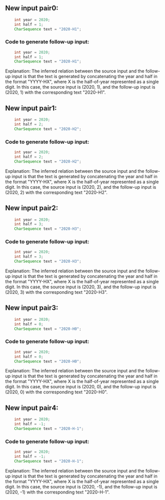 ## New input pair0:
```java
    int year = 2020;
    int half = 1;
    CharSequence text = "2020-H1";
```
### Code to generate follow-up input:
```java
    int year = 2020;
    int half = 1;
    CharSequence text = "2020-H1";
```
Explanation: The inferred relation between the source input and the follow-up input is that the text is generated by concatenating the year and half in the format "YYYY-HX", where X is the half-of-year represented as a single digit. In this case, the source input is (2020, 1), and the follow-up input is (2020, 1) with the corresponding text "2020-H1".

## New input pair1:
```java
    int year = 2020;
    int half = 2;
    CharSequence text = "2020-H2";
```
### Code to generate follow-up input:
```java
    int year = 2020;
    int half = 2;
    CharSequence text = "2020-H2";
```
Explanation: The inferred relation between the source input and the follow-up input is that the text is generated by concatenating the year and half in the format "YYYY-HX", where X is the half-of-year represented as a single digit. In this case, the source input is (2020, 2), and the follow-up input is (2020, 2) with the corresponding text "2020-H2".

## New input pair2:
```java
    int year = 2020;
    int half = 3;
    CharSequence text = "2020-H3";
```
### Code to generate follow-up input:
```java
    int year = 2020;
    int half = 3;
    CharSequence text = "2020-H3";
```
Explanation: The inferred relation between the source input and the follow-up input is that the text is generated by concatenating the year and half in the format "YYYY-HX", where X is the half-of-year represented as a single digit. In this case, the source input is (2020, 3), and the follow-up input is (2020, 3) with the corresponding text "2020-H3".

## New input pair3:
```java
    int year = 2020;
    int half = 0;
    CharSequence text = "2020-H0";
```
### Code to generate follow-up input:
```java
    int year = 2020;
    int half = 0;
    CharSequence text = "2020-H0";
```
Explanation: The inferred relation between the source input and the follow-up input is that the text is generated by concatenating the year and half in the format "YYYY-HX", where X is the half-of-year represented as a single digit. In this case, the source input is (2020, 0), and the follow-up input is (2020, 0) with the corresponding text "2020-H0".

## New input pair4:
```java
    int year = 2020;
    int half = -1;
    CharSequence text = "2020-H-1";
```
### Code to generate follow-up input:
```java
    int year = 2020;
    int half = -1;
    CharSequence text = "2020-H-1";
```
Explanation: The inferred relation between the source input and the follow-up input is that the text is generated by concatenating the year and half in the format "YYYY-HX", where X is the half-of-year represented as a single digit. In this case, the source input is (2020, -1), and the follow-up input is (2020, -1) with the corresponding text "2020-H-1".
